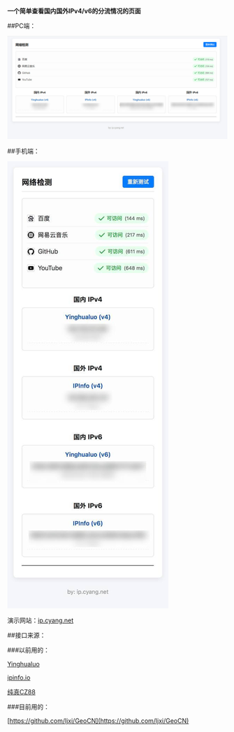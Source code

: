 **一个简单查看国内国外IPv4/v6的分流情况的页面**  

##PC端：  


![GitHub图像](/pc.jpg)  


##手机端：  

![GitHub图像](/phone.jpg)  


演示网站：[ip.cyang.net](https://ip.cyang.net/)  


##接口来源：  

###以前用的：

 [Yinghualuo](https://v2ex.com/t/1149457) 

 [ipinfo.io](https://ipinfo.io/)   
 
 [纯真CZ88](https://www.cz88.net/)  

###目前用的：

 [https://github.com/ljxi/GeoCN](https://github.com/ljxi/GeoCN) 
 

 

